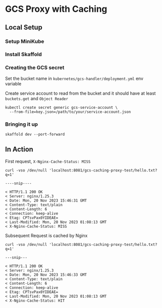 # GCS Proxy with Caching

## Local Setup

### Setup MiniKube

### Install Skaffold

### Creating the GCS secret

Set the bucket name in `kubernetes/gcs-handler/deployment.yml` env variable

Create service account to read from the bucket and it should have at least `buckets.get` and `Object Reader`

```
kubectl create secret generic gcs-service-account \
  --from-file=key.json=/path/to/your/service-account.json
```


### Bringing it up

```
skaffold dev --port-forward
```


## In Action

First request, `X-Nginx-Cache-Status: MISS`

```
curl -vso /dev/null 'localhost:8081/gcs-caching-proxy-test/hello.txt?q=1'

----snip----

< HTTP/1.1 200 OK
< Server: nginx/1.25.3
< Date: Mon, 20 Nov 2023 15:46:31 GMT
< Content-Type: text/plain
< Content-Length: 6
< Connection: keep-alive
< Etag: CPTsvPax0YIDEAE=
< Last-Modified: Mon, 20 Nov 2023 01:08:13 GMT
< X-Nginx-Cache-Status: MISS

```

Subsequent Request is cached by Nginx

```
curl -vso /dev/null 'localhost:8081/gcs-caching-proxy-test/hello.txt?q=1'

---snip---

< HTTP/1.1 200 OK
< Server: nginx/1.25.3
< Date: Mon, 20 Nov 2023 15:46:33 GMT
< Content-Type: text/plain
< Content-Length: 6
< Connection: keep-alive
< Etag: CPTsvPax0YIDEAE=
< Last-Modified: Mon, 20 Nov 2023 01:08:13 GMT
< X-Nginx-Cache-Status: HIT
```
